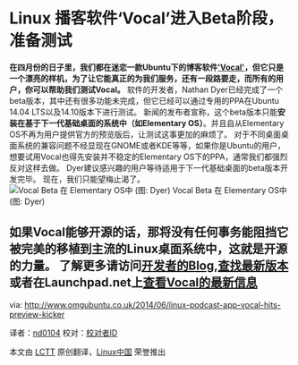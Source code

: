 Linux 播客软件‘Vocal’进入Beta阶段，准备测试
================================================================================
**在四月份的日子里，我们都在迷恋一款Ubuntu下的博客软件['Vocal'][1]，但它只是一个漂亮的样机，为了让它能真正的为我们服务，还有一段路要走，而所有的用户，你可以帮助我们测试Vocal。**
软件的开发者，Nathan Dyer已经完成了一个beta版本，其中还有很多功能未完成，但它已经可以通过专用的PPA在Ubuntu 14.04 LTS以及14.10版本下进行测试。
新闻的发布者宣称，这个beta版本只能**安装在基于下一代基础桌面的系统中（如Elementary OS）**。并且自从Elementary OS不再为用户提供官方的预览版后，让测试这事更加的麻烦了。
对于不同桌面桌面系统的兼容问题不经显现在GNOME或者KDE等等，如果你是Ubuntu的用户，想要试用Vocal也得先安装并不稳定的Elementary OS下的PPA，通常我们都强烈反对这样去做。
Dyer建议感兴趣的用户等待适用于下一代基础桌面的beta版本开发完毕。
现在，我们只能望梅止渴了。
![Vocal Beta 在 Elementary OS中 (图: Dyer)](http://www.omgubuntu.co.uk/wp-content/uploads/2014/06/vocal-beta.png)
Vocal Beta 在 Elementary OS中(图: Dyer)

如果Vocal能够开源的话，那将没有任何事务能阻挡它被完美的移植到主流的Linux桌面系统中，这就是开源的力量。
了解更多请访问[开发者的Blog][1],[查找最新版本][2]或者在Launchpad.net上[查看Vocal的最新信息][3]
--------------------------------------------------------------------------------

via: http://www.omgubuntu.co.uk/2014/06/linux-podcast-app-vocal-hits-preview-kicker

译者：[nd0104](https://github.com/nd0104) 校对：[校对者ID](https://github.com/校对者ID)

本文由 [LCTT](https://github.com/LCTT/TranslateProject) 原创翻译，[Linux中国](http://linux.cn/) 荣誉推出

[1]:http://www.omgubuntu.co.uk/2014/04/vocal-podcast-manager-linux
[2]:http://nathandyer.me/2014/06/28/vocal-beta-released-daily-ppa-available/
[3]:https://launchpad.net/~nathandyer/+archive/vocal-daily
[4]:https://launchpad.net/vocal
